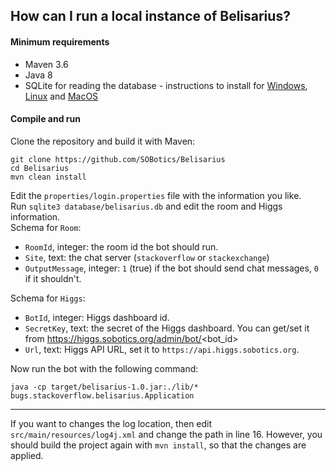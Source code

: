 ## How can I run a local instance of Belisarius?

#### Minimum requirements

- Maven 3.6
- Java 8
- SQLite for reading the database - instructions to install for [Windows](https://www.sqlitetutorial.net/download-install-sqlite), [Linux](https://linoxide.com/linux-how-to/install-use-sqlite-linux) and [MacOS](https://flaviocopes.com/sqlite-how-to-install)

#### Compile and run

Clone the repository and build it with Maven:

    git clone https://github.com/SOBotics/Belisarius
    cd Belisarius
    mvn clean install

Edit the `properties/login.properties` file with the information you like.  
Run `sqlite3 database/belisarius.db` and edit the room and Higgs information.  
Schema for `Room`:

- `RoomId`, integer: the room id the bot should run.
- `Site`, text: the chat server (`stackoverflow` or `stackexchange`)
- `OutputMessage`, integer: `1` (true) if the bot should send chat messages, `0` if it shouldn't.

Schema for `Higgs`:

- `BotId`, integer: Higgs dashboard id.
- `SecretKey`, text: the secret of the Higgs dashboard. You can get/set it from https://higgs.sobotics.org/admin/bot/<bot_id>
- `Url`, text: Higgs API URL, set it to `https://api.higgs.sobotics.org`.

Now run the bot with the following command:

    java -cp target/belisarius-1.0.jar:./lib/* bugs.stackoverflow.belisarius.Application

-----

If you want to changes the log location, then edit `src/main/resources/log4j.xml` and change the path in line 16.
However, you should build the project again with `mvn install`, so that the changes are applied.